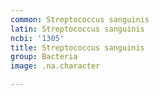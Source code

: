 ```yaml
---
common: Streptococcus sanguinis
latin: Streptococcus sanguinis
ncbi: '1305'
title: Streptococcus sanguinis
group: Bacteria
image: .na.character

---
```

